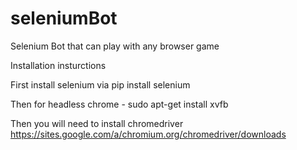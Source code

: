 # seleniumBot
Selenium Bot that can play with any browser game

Installation insturctions

First install selenium via pip install selenium

Then for headless chrome - sudo apt-get install xvfb

Then you will need to install chromedriver https://sites.google.com/a/chromium.org/chromedriver/downloads

